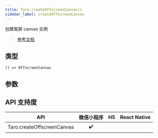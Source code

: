 ```yaml
---
title: Taro.createOffscreenCanvas()
sidebar_label: createOffscreenCanvas
---
```


创建离屏 canvas 实例

> [参考文档](https://developers.weixin.qq.com/miniprogram/dev/api/canvas/wx.createOffscreenCanvas.html)

## 类型

```tsx
() => OffscreenCanvas
```

## 参数

## API 支持度

| API | 微信小程序 | H5 | React Native |
| :---: | :---: | :---: | :---: |
| Taro.createOffscreenCanvas | ✔️ |  |  |
